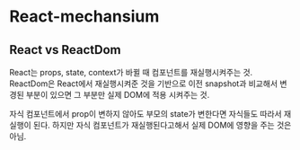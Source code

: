 # React-mechansium

React vs ReactDom
----
React는 props, state, context가 바뀔 때 컴포넌트를 재실행시켜주는 것.   
ReactDom은 React에서 재실행시켜준 것을 기반으로 이전 snapshot과 비교해서 변경된 부분이 있으면 그 부분만 실제 DOM에 적용 시켜주는 것.    

자식 컴포넌트에서 prop이 변하지 않아도 부모의 state가 변한다면 자식들도 따라서 재실행이 된다. 하지만 자식 컴포넌트가 재실행된다고해서 실제 DOM에 영향을 주는 것은 아님.
